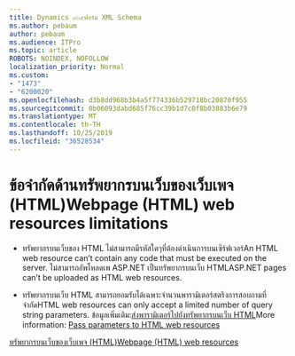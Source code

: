 ```yaml
---
title: Dynamics ๓๖๕ฟอร์ม XML Schema
ms.author: pebaum
author: pebaum
ms.audience: ITPro
ms.topic: article
ROBOTS: NOINDEX, NOFOLLOW
localization_priority: Normal
ms.custom:
- "1473"
- "6200020"
ms.openlocfilehash: d3b8dd968b3b4a5f774336b529718bc20870f955
ms.sourcegitcommit: 0b06093dabd685f76cc39b1d7c0f8b03883b6e79
ms.translationtype: MT
ms.contentlocale: th-TH
ms.lasthandoff: 10/25/2019
ms.locfileid: "36528534"
---
```

# <a name="webpage-html-web-resources-limitations"></a><span data-ttu-id="7fcef-102">ข้อจำกัดด้านทรัพยากรบนเว็บของเว็บเพจ (HTML)</span><span class="sxs-lookup"><span data-stu-id="7fcef-102">Webpage (HTML) web resources limitations</span></span>

* <span data-ttu-id="7fcef-103">ทรัพยากรบนเว็บของ HTML ไม่สามารถมีรหัสใดๆที่ต้องดำเนินการบนเซิร์ฟเวอร์</span><span class="sxs-lookup"><span data-stu-id="7fcef-103">An HTML web resource can’t contain any code that must be executed on the server.</span></span> <span data-ttu-id="7fcef-104">ไม่สามารถอัพโหลดเพ ASP.NET เป็นทรัพยากรบนเว็บ HTML</span><span class="sxs-lookup"><span data-stu-id="7fcef-104">ASP.NET pages can’t be uploaded as HTML web resources.</span></span>

* <span data-ttu-id="7fcef-105">ทรัพยากรบนเว็บ HTML สามารถยอมรับได้เฉพาะจำนวนพารามิเตอร์สตริงการสอบถามที่จำกัด</span><span class="sxs-lookup"><span data-stu-id="7fcef-105">HTML web resources can only accept a limited number of query string parameters.</span></span> <span data-ttu-id="7fcef-106">ข้อมูลเพิ่มเติม:[ส่งพารามิเตอร์ไปยังทรัพยากรบนเว็บ HTML](https://docs.microsoft.com/dynamics365/customer-engagement/developer/webpage-html-web-resources#BKMK_PassingParametersToWebResources)</span><span class="sxs-lookup"><span data-stu-id="7fcef-106">More information: [Pass parameters to HTML web resources](https://docs.microsoft.com/dynamics365/customer-engagement/developer/webpage-html-web-resources#BKMK_PassingParametersToWebResources)</span></span>

[<span data-ttu-id="7fcef-107">ทรัพยากรบนเว็บของเว็บเพจ (HTML)</span><span class="sxs-lookup"><span data-stu-id="7fcef-107">Webpage (HTML) web resources</span></span>](https://docs.microsoft.com/dynamics365/customer-engagement/developer/webpage-html-web-resources)
